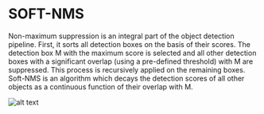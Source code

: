 # SOFT-NMS
Non-maximum suppression is an integral part of the object detection pipeline. First, it sorts all detection boxes on the basis of their scores. The detection box M with the maximum score is selected and all other detection boxes
with a significant overlap (using a pre-defined threshold) with M are suppressed. This process is recursively applied on the remaining boxes. Soft-NMS is an algorithm which decays the detection scores of all other objects
as a continuous function of their overlap with M.

![alt text](https://github.com/p10arri/Video-Anomaly-Detection/blob/main/Soft-NMS/pseudo-code.jpg?raw=true)

